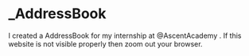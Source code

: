 # _AddressBook
I created a AddressBook for my internship at @AscentAcademy . If this website is not visible properly then zoom out your browser.

